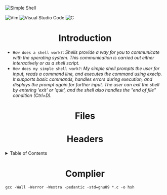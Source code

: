 ![Simple Shell](https://github.com/jacobleon2117/holbertonschool-simple_shell/assets/143765559/61dfd351-92a0-4d12-ae91-2d3aebe462cb)

![Vim](https://img.shields.io/badge/VIM-%2311AB00.svg?style=for-the-badge&logo=vim&logoColor=white) ![Visual Studio Code](https://img.shields.io/badge/Visual%20Studio%20Code-0078d7.svg?style=for-the-badge&logo=visual-studio-code&logoColor=white) ![C](https://img.shields.io/badge/c-%2300599C.svg?style=for-the-badge&logo=c&logoColor=white)

<h1 align="center">Introduction</h1>

- `How does a shell work?`: <i>Shells provide a way for you to communicate with the operating system. This communication is carried out either interactively or as a shell script.</i>
- `How does my simple shell work?`: <i>My simple shell prompts the user for input, reads a command line, and executes the command using execlp. It supports basic commands, handles errors during execution, and displays the prompt again for further input. The user can exit the shell by entering 'exit' or 'quit', and the shell also handles the "end of file" condition (Ctrl+D).</i>

<h1 align="center">Files</h1>

<h1 align="center">Headers</h1>

<details><summary>Table of Contents</summary>
  
- `Introduction`: <i>An introduction to the simple shell</i>
- `Files`: <i>Files used to make the simple shell</i>
- `Headers`: <i>Headers Used</i>
- `Complier`: <i>How to compile the code</i></details>






<h1 align="center">Complier</h1>

```
gcc -Wall -Werror -Wextra -pedantic -std=gnu89 *.c -o hsh
```

